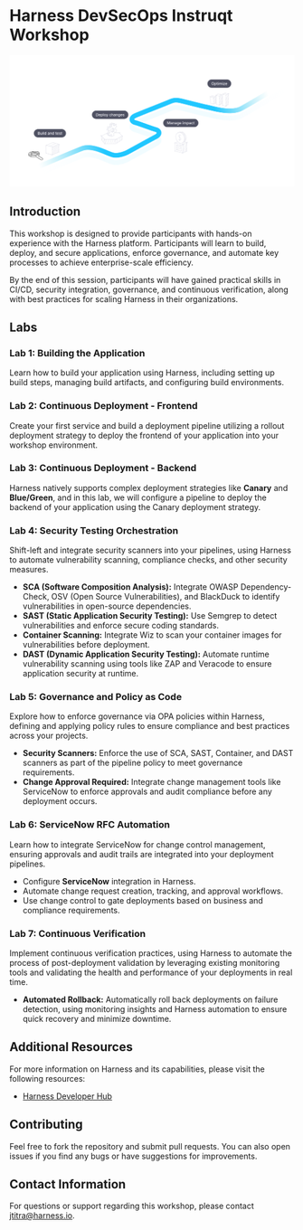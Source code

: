 # Harness DevSecOps Instruqt Workshop

![](https://raw.githubusercontent.com/harness-community/field-workshops/harness-se/se-workshop-devsecops/assets/images/dark_mode/Platform_Landing_Page.svg)

## Introduction

This workshop is designed to provide participants with hands-on experience with the Harness platform. Participants will learn to build, deploy, and secure applications, enforce governance, and automate key processes to achieve enterprise-scale efficiency.

By the end of this session, participants will have gained practical skills in CI/CD, security integration, governance, and continuous verification, along with best practices for scaling Harness in their organizations.

## Labs

### Lab 1: Building the Application
Learn how to build your application using Harness, including setting up build steps, managing build artifacts, and configuring build environments.

### Lab 2: Continuous Deployment - Frontend
Create your first service and build a deployment pipeline utilizing a rollout deployment strategy to deploy the frontend of your application into your workshop environment.

### Lab 3: Continuous Deployment - Backend
Harness natively supports complex deployment strategies like **Canary** and **Blue/Green**, and in this lab, we will configure a pipeline to deploy the backend of your application using the Canary deployment strategy.

### Lab 4: Security Testing Orchestration
Shift-left and integrate security scanners into your pipelines, using Harness to automate vulnerability scanning, compliance checks, and other security measures.
- **SCA (Software Composition Analysis):** Integrate OWASP Dependency-Check, OSV (Open Source Vulnerabilities), and BlackDuck to identify vulnerabilities in open-source dependencies.
- **SAST (Static Application Security Testing):** Use Semgrep to detect vulnerabilities and enforce secure coding standards.
- **Container Scanning:** Integrate Wiz to scan your container images for vulnerabilities before deployment.
- **DAST (Dynamic Application Security Testing):** Automate runtime vulnerability scanning using tools like ZAP and Veracode to ensure application security at runtime.

### Lab 5: Governance and Policy as Code
Explore how to enforce governance via OPA policies within Harness, defining and applying policy rules to ensure compliance and best practices across your projects.
- **Security Scanners:** Enforce the use of SCA, SAST, Container, and DAST scanners as part of the pipeline policy to meet governance requirements.
- **Change Approval Required:** Integrate change management tools like ServiceNow to enforce approvals and audit compliance before any deployment occurs.

### Lab 6: ServiceNow RFC Automation
Learn how to integrate ServiceNow for change control management, ensuring approvals and audit trails are integrated into your deployment pipelines.
- Configure **ServiceNow** integration in Harness.
- Automate change request creation, tracking, and approval workflows.
- Use change control to gate deployments based on business and compliance requirements.

### Lab 7: Continuous Verification
Implement continuous verification practices, using Harness to automate the process of post-deployment validation by leveraging existing monitoring tools and validating the health and performance of your deployments in real time.
- **Automated Rollback:** Automatically roll back deployments on failure detection, using monitoring insights and Harness automation to ensure quick recovery and minimize downtime.

## Additional Resources
For more information on Harness and its capabilities, please visit the following resources:
- [Harness Developer Hub](https://developer.harness.io/)

## Contributing
Feel free to fork the repository and submit pull requests. You can also open issues if you find any bugs or have suggestions for improvements.

## Contact Information
For questions or support regarding this workshop, please contact [jtitra@harness.io](mailto:jtitra@harness.io).
